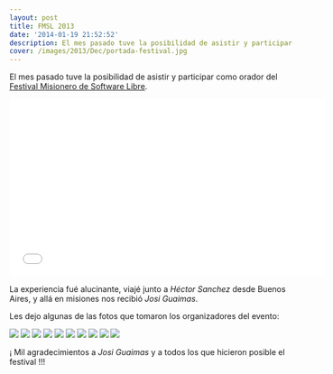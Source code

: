 ```yaml
---
layout: post
title: FMSL 2013
date: '2014-01-19 21:52:52'
description: El mes pasado tuve la posibilidad de asistir y participar como orador del Festival Misionero de Software Libre...
cover: /images/2013/Dec/portada-festival.jpg
---
```


El mes pasado tuve la posibilidad de asistir y participar como orador del [Festival Misionero de Software Libre](http://fmsl.com.ar/).

<iframe width="560" height="315" src="//www.youtube.com/embed/DyB948J38XY" frameborder="0" allowfullscreen></iframe>

La experiencia fué alucinante, viajé junto a *Héctor Sanchez* desde Buenos Aires, y allá en misiones nos recibió *Josi Guaimas*.

Les dejo algunas de las fotos que tomaron los organizadores del evento:

![](/images/2013/Dec/DSC_0722-1.jpg)
![](/images/2013/Dec/DSC_0606-1.jpg)
![](/images/2013/Dec/DSC_0734-1.jpg)
![](/images/2013/Dec/DSC_0620-1.jpg)
![](/images/2013/Dec/DSC_0351-1.jpg)
![](/images/2013/Dec/DSC_0542-2.jpg)
![](/images/2013/Dec/DSC_0488-1.jpg)
![](/images/2013/Dec/DSC_0691_19_11_45.jpg)
![](/images/2013/Dec/DSC_0407-1.jpg)
![](/images/2013/Dec/DSC_0648-1.jpg)

¡ Mil agradecimientos a *Josi Guaimas* y a todos los que hicieron posible el festival !!!
